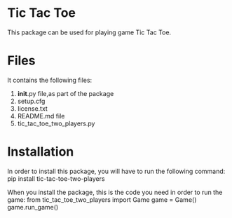 # Tic Tac Toe

This package can be used for playing game Tic Tac Toe.

# Files

It contains the following files:<br/>
1. __init__.py file,as part of the package<br/>
2. setup.cfg<br/>
3. license.txt<br/>
4. README.md file<br/>
5. tic_tac_toe_two_players.py<br/>


# Installation

In order to install this package, you will have to run the following command:
pip install tic-tac-toe-two-players

When you install the package, this is the code you need in order to run the game:
from tic_tac_toe_two_players import Game
game = Game()
game.run_game()
